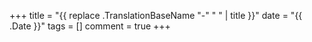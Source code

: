 +++
title = "{{ replace .TranslationBaseName "-" " " | title }}"
date = "{{ .Date }}"
tags = []
comment = true
+++

